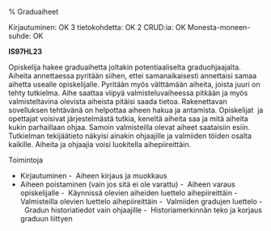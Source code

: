 % Graduaiheet
<!-- Arvosanamaksimi: 5 -->
<!-- Vaikeustaso: Haastava -->
<comment>
Kirjautuminen:        OK
3 tietokohdetta:      OK
2 CRUD:ia:            OK
Monesta-moneen-suhde: OK
</comment>

**IS97HL23**

Opiskelija hakee graduaihetta joltakin potentiaaliselta graduohjaajalta.
Aiheita annettaessa pyritään siihen, ettei samanaikaisesti annettaisi
samaa aihetta usealle opiskelijalle. Pyritään myös välttämään aiheita,
joista juuri on tehty tutkielma. Aihe saattaa viipyä valmisteluvaiheessa
pitkään ja myös valmisteltavina olevista aiheista pitäisi saada tietoa.
Rakenettavan sovelluksen tehtävänä on helpottaa aiheen hakua ja
antamista. Opiskelijat  ja opettajat voisivat järjestelmästä tutkia,
keneltä aiheita saa ja mitä aiheita kukin parhaillaan ohjaa. Samoin
valmisteilla olevat aiheet saataisiin esiin. Tutkielman tekijäätieto
näkyisi ainakin ohjaajille ja valmiiden töiden osalta kaikille. Aiheita
ja ohjaajia voisi luokitella aihepiireittäin.
 

Toimintoja
-  Kirjautuminen
-  Aiheen kirjaus ja muokkaus
-  Aiheen poistaminen (vain jos sitä ei ole varattu)
-  Aiheen varaus opiskelijalle
-  Käynnissä olevien aiheiden luettelo aihepiireittäin
-  Valmisteilla olevien luettelo aihepiireittäin
-  Valmiiden gradujen luettelo
-  Gradun historiatiedot vain ohjaajille
-  Historiamerkinnän teko ja korjaus graduun liittyen
